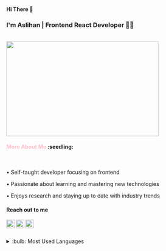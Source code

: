 
 <h4> Hi There 👋 </h3>

<h3> I'm Aslihan | Frontend React Developer 👩‍💻 </h3><br/>
<img src="https://media.giphy.com/media/LMcB8XospGZO8UQq87/giphy.gif" width="400px" height="250px"/>

<h4> <font color="pink">More About Me </font>  :seedling: </h4> <br/>

• Self-taught developer focusing on frontend <br/>

• Passionate about learning and mastering new technologies <br/>

• Enjoys research and staying up to date with industry trends <br/>

<h4> Reach out to me </h4>

<img  width="22" src="https://cdn.simpleicons.org/linkedin/[COLOR]" href="https://www.linkedin.com/in/asl%C4%B1han-alp-07b009227/" align="left"/>
<img  width="22" src="https://cdn.simpleicons.org/twitter/[COLOR]" align="left" href="https://twitter.com/AslhanAlpS"/>
<img  width="22" src="https://cdn.simpleicons.org/gmail/[COLOR]" align="left" href="aslhanalp@gmail.com"/>

<br /><br />

<details>
<summary>:bulb: Most Used Languages</summary>
<img src="https://github-readme-stats.vercel.app/api/top-langs/?username=AslihanAlp&layout=compact"/>
</details>